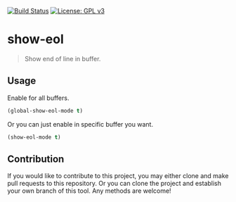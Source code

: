 [![Build Status](https://travis-ci.com/jcs090218/show-eol.svg?branch=master)](https://travis-ci.com/jcs090218/show-eol)
[![License: GPL v3](https://img.shields.io/badge/License-GPL%20v3-blue.svg)](https://www.gnu.org/licenses/gpl-3.0)


# show-eol
> Show end of line in buffer.


## Usage
Enable for all buffers.
```el
(global-show-eol-mode t)
```
Or you can just enable in specific buffer you want.
```el
(show-eol-mode t)
```


## Contribution
If you would like to contribute to this project, you may either
clone and make pull requests to this repository. Or you can
clone the project and establish your own branch of this tool.
Any methods are welcome!
